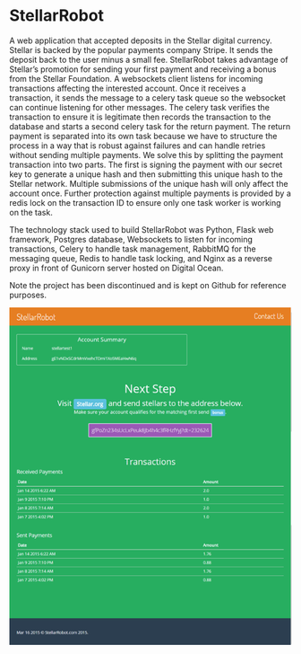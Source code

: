 StellarRobot
============
A web application that accepted deposits in the Stellar digital currency. Stellar is backed by the popular payments company Stripe. It sends the deposit back to the user minus a small fee. StellarRobot takes advantage of Stellar’s promotion for sending your first payment and receiving a bonus from the Stellar Foundation. A websockets client listens for incoming transactions affecting the interested account. Once it receives a transaction, it sends the message to a celery task queue so the websocket can continue listening for other messages. The celery task verifies the transaction to ensure it is legitimate then records the transaction to the database and starts a second celery task for the return payment. The return payment is separated into its own task because we have to structure the process in a way that is robust against failures and can handle retries without sending multiple payments. We solve this by splitting the payment transaction into two parts. The first is signing the payment with our secret key to generate a unique hash and then submitting this unique hash to the Stellar network. Multiple submissions of the unique hash will only affect the account once. Further protection against multiple payments is provided by a redis lock on the transaction ID to ensure only one task worker is working on the task.

The technology stack used to build StellarRobot was Python, Flask web framework, Postgres database, Websockets to listen for incoming transactions, Celery to handle task management, RabbitMQ for the messaging queue, Redis to handle task locking, and Nginx as a reverse proxy in front of Gunicorn server hosted on Digital Ocean.

Note the project has been discontinued and is kept on Github for reference purposes.

![](screenshot.png?raw=true)
